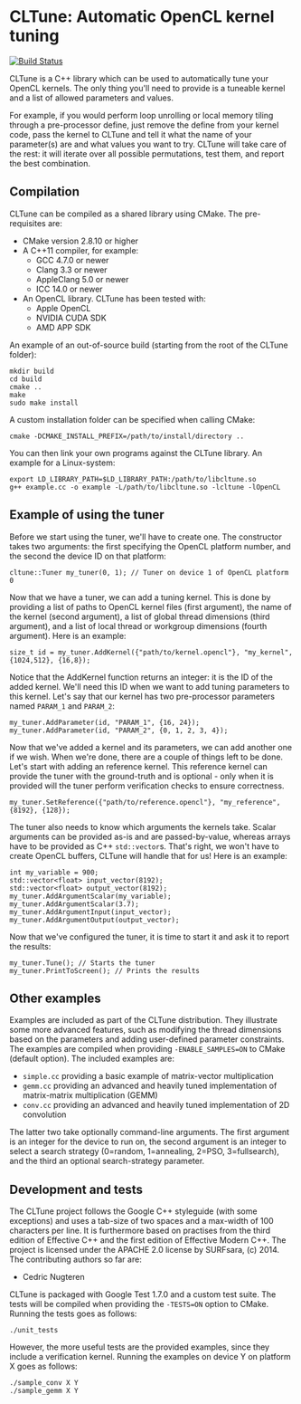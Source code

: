 
CLTune: Automatic OpenCL kernel tuning
================

[![Build Status](https://travis-ci.org/CNugteren/CLTune.svg?branch=master)](https://travis-ci.org/CNugteren/CLTune)

CLTune is a C++ library which can be used to automatically tune your OpenCL kernels. The only thing you'll need to provide is a tuneable kernel and a list of allowed parameters and values.

For example, if you would perform loop unrolling or local memory tiling through a pre-processor define, just remove the define from your kernel code, pass the kernel to CLTune and tell it what the name of your parameter(s) are and what values you want to try. CLTune will take care of the rest: it will iterate over all possible permutations, test them, and report the best combination.


Compilation
-------------

CLTune can be compiled as a shared library using CMake. The pre-requisites are:

* CMake version 2.8.10 or higher
* A C++11 compiler, for example:
  - GCC 4.7.0 or newer
  - Clang 3.3 or newer
  - AppleClang 5.0 or newer
  - ICC 14.0 or newer
* An OpenCL library. CLTune has been tested with:
  - Apple OpenCL
  - NVIDIA CUDA SDK
  - AMD APP SDK

An example of an out-of-source build (starting from the root of the CLTune folder):

    mkdir build
    cd build
    cmake ..
    make
    sudo make install

A custom installation folder can be specified when calling CMake:

    cmake -DCMAKE_INSTALL_PREFIX=/path/to/install/directory ..

You can then link your own programs against the CLTune library. An example for a Linux-system:

    export LD_LIBRARY_PATH=$LD_LIBRARY_PATH:/path/to/libcltune.so
    g++ example.cc -o example -L/path/to/libcltune.so -lcltune -lOpenCL


Example of using the tuner
-------------

Before we start using the tuner, we'll have to create one. The constructor takes two arguments: the first specifying the OpenCL platform number, and the second the device ID on that platform:

    cltune::Tuner my_tuner(0, 1); // Tuner on device 1 of OpenCL platform 0

Now that we have a tuner, we can add a tuning kernel. This is done by providing a list of paths to OpenCL kernel files (first argument), the name of the kernel (second argument), a list of global thread dimensions (third argument), and a list of local thread or workgroup dimensions (fourth argument). Here is an example:

    size_t id = my_tuner.AddKernel({"path/to/kernel.opencl"}, "my_kernel", {1024,512}, {16,8});

Notice that the AddKernel function returns an integer: it is the ID of the added kernel. We'll need this ID when we want to add tuning parameters to this kernel. Let's say that our kernel has two pre-processor parameters named `PARAM_1` and `PARAM_2`:

    my_tuner.AddParameter(id, "PARAM_1", {16, 24});
    my_tuner.AddParameter(id, "PARAM_2", {0, 1, 2, 3, 4});

Now that we've added a kernel and its parameters, we can add another one if we wish. When we're done, there are a couple of things left to be done. Let's start with adding an reference kernel. This reference kernel can provide the tuner with the ground-truth and is optional - only when it is provided will the tuner perform verification checks to ensure correctness.

    my_tuner.SetReference({"path/to/reference.opencl"}, "my_reference", {8192}, {128});

The tuner also needs to know which arguments the kernels take. Scalar arguments can be provided as-is and are passed-by-value, whereas arrays have to be provided as C++ `std::vector`s. That's right, we won't have to create OpenCL buffers, CLTune will handle that for us! Here is an example:

    int my_variable = 900;
    std::vector<float> input_vector(8192);
    std::vector<float> output_vector(8192);
    my_tuner.AddArgumentScalar(my_variable);
    my_tuner.AddArgumentScalar(3.7);
    my_tuner.AddArgumentInput(input_vector);
    my_tuner.AddArgumentOutput(output_vector);

Now that we've configured the tuner, it is time to start it and ask it to report the results:

    my_tuner.Tune(); // Starts the tuner
    my_tuner.PrintToScreen(); // Prints the results


Other examples
-------------

Examples are included as part of the CLTune distribution. They illustrate some more advanced features, such as modifying the thread dimensions based on the parameters and adding user-defined parameter constraints. The examples are compiled when providing `-ENABLE_SAMPLES=ON` to CMake (default option). The included examples are:

* `simple.cc` providing a basic example of matrix-vector multiplication
* `gemm.cc` providing an advanced and heavily tuned implementation of matrix-matrix
  multiplication (GEMM)
* `conv.cc` providing an advanced and heavily tuned implementation of 2D convolution

The latter two take optionally command-line arguments. The first argument is an integer for the device to run on, the second argument is an integer to select a search strategy (0=random, 1=annealing, 2=PSO, 3=fullsearch), and the third an optional search-strategy parameter.


Development and tests
-------------

The CLTune project follows the Google C++ styleguide (with some exceptions) and uses a tab-size of
two spaces and a max-width of 100 characters per line. It is furthermore based on practises from the
third edition of Effective C++ and the first edition of Effective Modern C++. The project is
licensed under the APACHE 2.0 license by SURFsara, (c) 2014. The contributing authors so far are:

* Cedric Nugteren

CLTune is packaged with Google Test 1.7.0 and a custom test suite. The tests will be compiled when
providing the `-TESTS=ON` option to CMake. Running the tests goes as follows:

    ./unit_tests

However, the more useful tests are the provided examples, since they include a verification kernel. Running the examples on device Y on platform X goes as follows:

    ./sample_conv X Y
    ./sample_gemm X Y
